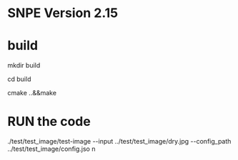 # SNPE Version 2.15

# build

  mkdir build
  
  cd build
  
  cmake ..&&make

# RUN the code

./test/test_image/test-image --input ../test/test_image/dry.jpg --config_path ../test/test_image/config.jso
n

